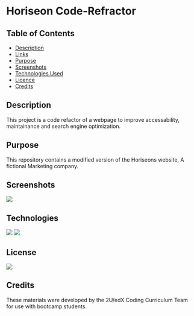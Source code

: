# Horiseon Code-Refractor

## Table of Contents

* [Description](#description)
* [Links](#links)
* [Purpose](#purpose)
* [Screenshots](#screenshots)
* [Technologies Used](#technologies)
* [Licence](#license)
* [Credits](#credits)
## Description

This project is a code refactor of a webpage to improve accessability, maintainance and search engine optimization.

## Purpose

This repository contains a modified version of the Horiseons website, A fictional Marketing company.

## Screenshots

<img src="./assets/images/readmescreenshot.png">

## Technologies

<img src="https://img.shields.io/badge/Built%20with-HTML5-blue">

<img src="https://img.shields.io/badge/Built%20with-CSS3-blue">

## License

<img src="https://img.shields.io/badge/license-MIT-blue">

## Credits
These materials were developed by the 2U/edX Coding Curriculum Team for use with bootcamp students.